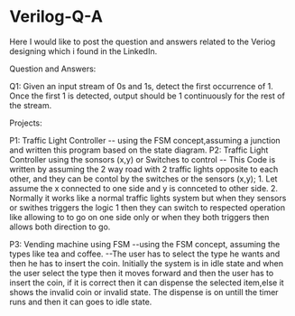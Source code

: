# Verilog-Q-A
Here I would like to post the question and answers related to the Veriog designing which i found in the LinkedIn.

Question and Answers:

Q1:  Given an input stream of 0s and 1s, detect the first occurrence of 1. Once the first 1 is detected, output should be 1 continuously for the rest of the stream.




Projects:

P1: Traffic Light Controller
-- using the FSM concept,assuming a junction and written this program based on the state diagram. 
P2: Traffic Light  Controller using the sonsors (x,y) or Switches to control
-- This Code is written by assuming the 2 way road with 2 traffic lights opposite to each other, and they can be contol by the switches or the sensors (x,y);
    1. Let assume the x connected to one side and y is connceted to other side.
    2. Normally it works like a normal traffic lights system but when they sensors or swithes triggers the logic 1 then they can switch to respected operation like allowing to 
      to go on one side only or when they both triggers then allows both direction to go. 

P3: Vending machine using FSM
    --using the FSM concept, assuming the types like tea and coffee.
    --The user has to select the type he wants and then he has to insert the coin. 
    Initially the system is in idle state and when the user select the type then it moves forward and then the user has to insert the coin, if it is
    correct then it can dispense the selected item,else it shows the invalid coin or invalid state.
    The dispense is on untill the timer runs and then it can goes to idle state.




